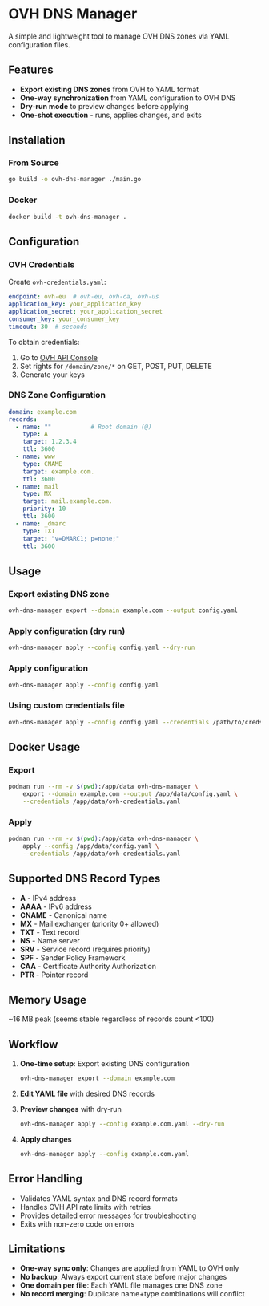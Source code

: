 # OVH DNS Manager

A simple and lightweight tool to manage OVH DNS zones via YAML configuration files. 

## Features

- **Export existing DNS zones** from OVH to YAML format
- **One-way synchronization** from YAML configuration to OVH DNS
- **Dry-run mode** to preview changes before applying
- **One-shot execution** - runs, applies changes, and exits

## Installation

### From Source
```bash
go build -o ovh-dns-manager ./main.go
```

### Docker
```bash
docker build -t ovh-dns-manager .
```

## Configuration

### OVH Credentials
Create `ovh-credentials.yaml`:
```yaml
endpoint: ovh-eu  # ovh-eu, ovh-ca, ovh-us
application_key: your_application_key
application_secret: your_application_secret
consumer_key: your_consumer_key
timeout: 30  # seconds
```

To obtain credentials:
1. Go to [OVH API Console](https://eu.api.ovh.com/createToken/)
2. Set rights for `/domain/zone/*` on GET, POST, PUT, DELETE
3. Generate your keys

### DNS Zone Configuration
```yaml
domain: example.com
records:
  - name: ""           # Root domain (@)
    type: A
    target: 1.2.3.4
    ttl: 3600
  - name: www
    type: CNAME
    target: example.com.
    ttl: 3600
  - name: mail
    type: MX
    target: mail.example.com.
    priority: 10
    ttl: 3600
  - name: _dmarc
    type: TXT
    target: "v=DMARC1; p=none;"
    ttl: 3600
```

## Usage

### Export existing DNS zone
```bash
ovh-dns-manager export --domain example.com --output config.yaml
```

### Apply configuration (dry run)
```bash
ovh-dns-manager apply --config config.yaml --dry-run
```

### Apply configuration
```bash
ovh-dns-manager apply --config config.yaml
```

### Using custom credentials file
```bash
ovh-dns-manager apply --config config.yaml --credentials /path/to/creds.yaml
```

## Docker Usage

### Export
```bash
podman run --rm -v $(pwd):/app/data ovh-dns-manager \
    export --domain example.com --output /app/data/config.yaml \
    --credentials /app/data/ovh-credentials.yaml
```

### Apply
```bash
podman run --rm -v $(pwd):/app/data ovh-dns-manager \
    apply --config /app/data/config.yaml \
    --credentials /app/data/ovh-credentials.yaml
```

## Supported DNS Record Types

- **A** - IPv4 address
- **AAAA** - IPv6 address  
- **CNAME** - Canonical name
- **MX** - Mail exchanger (priority 0+ allowed)
- **TXT** - Text record
- **NS** - Name server
- **SRV** - Service record (requires priority)
- **SPF** - Sender Policy Framework
- **CAA** - Certificate Authority Authorization
- **PTR** - Pointer record

## Memory Usage

 ~16 MB peak (seems stable regardless of records count <100)

## Workflow

1. **One-time setup**: Export existing DNS configuration
   ```bash
   ovh-dns-manager export --domain example.com
   ```

2. **Edit YAML file** with desired DNS records

3. **Preview changes** with dry-run
   ```bash
   ovh-dns-manager apply --config example.com.yaml --dry-run
   ```

4. **Apply changes** 
   ```bash
   ovh-dns-manager apply --config example.com.yaml
   ```

## Error Handling

- Validates YAML syntax and DNS record formats
- Handles OVH API rate limits with retries
- Provides detailed error messages for troubleshooting
- Exits with non-zero code on errors

## Limitations

- **One-way sync only**: Changes are applied from YAML to OVH only
- **No backup**: Always export current state before major changes
- **One domain per file**: Each YAML file manages one DNS zone
- **No record merging**: Duplicate name+type combinations will conflict